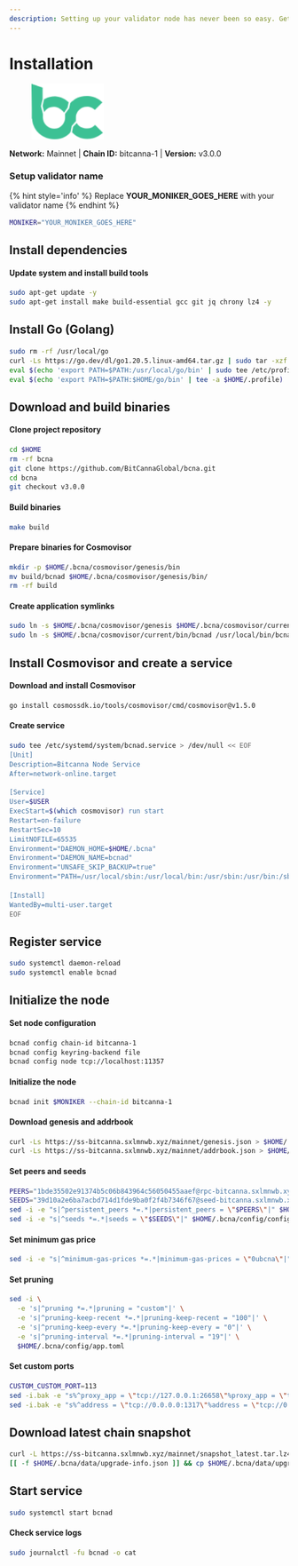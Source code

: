 ```yaml
---
description: Setting up your validator node has never been so easy. Get your validator running in minutes by following step by step instructions.
---
```


# Installation

<figure><img src="../../.gitbook/assets/bitcanna.svg" height="100" weight="100" alt=""><figcaption></figcaption></figure>

**Network:** Mainnet | **Chain ID:** bitcanna-1 | **Version:** v3.0.0

### Setup validator name

{% hint style='info' %}
Replace **YOUR_MONIKER_GOES_HERE** with your validator name
{% endhint %}

```bash
MONIKER="YOUR_MONIKER_GOES_HERE"
```

## Install dependencies

#### Update system and install build tools

```bash
sudo apt-get update -y
sudo apt-get install make build-essential gcc git jq chrony lz4 -y
```

## Install Go (Golang)

```bash
sudo rm -rf /usr/local/go
curl -Ls https://go.dev/dl/go1.20.5.linux-amd64.tar.gz | sudo tar -xzf - -C /usr/local
eval $(echo 'export PATH=$PATH:/usr/local/go/bin' | sudo tee /etc/profile.d/golang.sh)
eval $(echo 'export PATH=$PATH:$HOME/go/bin' | tee -a $HOME/.profile)
```

## Download and build binaries

#### Clone project repository
```bash
cd $HOME
rm -rf bcna
git clone https://github.com/BitCannaGlobal/bcna.git
cd bcna
git checkout v3.0.0
```

#### Build binaries
```bash
make build
```

#### Prepare binaries for Cosmovisor
```bash
mkdir -p $HOME/.bcna/cosmovisor/genesis/bin
mv build/bcnad $HOME/.bcna/cosmovisor/genesis/bin/
rm -rf build
```

#### Create application symlinks
```bash
sudo ln -s $HOME/.bcna/cosmovisor/genesis $HOME/.bcna/cosmovisor/current -f
sudo ln -s $HOME/.bcna/cosmovisor/current/bin/bcnad /usr/local/bin/bcnad -f
```

## Install Cosmovisor and create a service

#### Download and install Cosmovisor
```bash
go install cosmossdk.io/tools/cosmovisor/cmd/cosmovisor@v1.5.0
```

#### Create service
```bash
sudo tee /etc/systemd/system/bcnad.service > /dev/null << EOF
[Unit]
Description=Bitcanna Node Service
After=network-online.target

[Service]
User=$USER
ExecStart=$(which cosmovisor) run start
Restart=on-failure
RestartSec=10
LimitNOFILE=65535
Environment="DAEMON_HOME=$HOME/.bcna"
Environment="DAEMON_NAME=bcnad"
Environment="UNSAFE_SKIP_BACKUP=true"
Environment="PATH=/usr/local/sbin:/usr/local/bin:/usr/sbin:/usr/bin:/sbin:/bin:/usr/games:/usr/local/games:/snap/bin:$HOME/.bcna/cosmovisor/current/bin"

[Install]
WantedBy=multi-user.target
EOF
```

## Register service
```bash
sudo systemctl daemon-reload
sudo systemctl enable bcnad
```

## Initialize the node

#### Set node configuration
```bash
bcnad config chain-id bitcanna-1
bcnad config keyring-backend file
bcnad config node tcp://localhost:11357
```

#### Initialize the node
```bash
bcnad init $MONIKER --chain-id bitcanna-1
```

#### Download genesis and addrbook
```bash
curl -Ls https://ss-bitcanna.sxlmnwb.xyz/mainnet/genesis.json > $HOME/.bcna/config/genesis.json
curl -Ls https://ss-bitcanna.sxlmnwb.xyz/mainnet/addrbook.json > $HOME/.bcna/config/addrbook.json
```

#### Set peers and seeds
```bash
PEERS="1bde35502e91374b5c06b843964c56050455aaef@rpc-bitcanna.sxlmnwb.xyz:11356"
SEEDS="39d10a2e6ba7acbd714d1fde9ba0f2f4b7346f67@seed-bitcanna.sxlmnwb.xyz:11356"
sed -i -e "s|^persistent_peers *=.*|persistent_peers = \"$PEERS\"|" $HOME/.bcna/config/config.toml
sed -i -e "s|^seeds *=.*|seeds = \"$SEEDS\"|" $HOME/.bcna/config/config.toml
```

#### Set minimum gas price
```bash
sed -i -e "s|^minimum-gas-prices *=.*|minimum-gas-prices = \"0ubcna\"|" $HOME/.bcna/config/app.toml
```

#### Set pruning
```bash
sed -i \
  -e 's|^pruning *=.*|pruning = "custom"|' \
  -e 's|^pruning-keep-recent *=.*|pruning-keep-recent = "100"|' \
  -e 's|^pruning-keep-every *=.*|pruning-keep-every = "0"|' \
  -e 's|^pruning-interval *=.*|pruning-interval = "19"|' \
  $HOME/.bcna/config/app.toml
```

#### Set custom ports
```bash
CUSTOM_CUSTOM_PORT=113
sed -i.bak -e "s%^proxy_app = \"tcp://127.0.0.1:26658\"%proxy_app = \"tcp://127.0.0.1:${CUSTOM_PORT}658\"%; s%^laddr = \"tcp://127.0.0.1:26657\"%laddr = \"tcp://127.0.0.1:${CUSTOM_PORT}657\"%; s%^pprof_laddr = \"localhost:6060\"%pprof_laddr = \"localhost:${CUSTOM_PORT}060\"%; s%^laddr = \"tcp://0.0.0.0:26656\"%laddr = \"tcp://0.0.0.0:${CUSTOM_PORT}656\"%; s%^prometheus_listen_addr = \":26660\"%prometheus_listen_addr = \":${CUSTOM_PORT}660\"%" $HOME/.bcna/config/config.toml
sed -i.bak -e "s%^address = \"tcp://0.0.0.0:1317\"%address = \"tcp://0.0.0.0:${CUSTOM_PORT}317\"%; s%^address = \":8080\"%address = \":${CUSTOM_PORT}080\"%; s%^address = \"0.0.0.0:9090\"%address = \"0.0.0.0:${CUSTOM_PORT}090\"%; s%^address = \"0.0.0.0:9091\"%address = \"0.0.0.0:${CUSTOM_PORT}091\"%" $HOME/.bcna/config/app.toml
```

## Download latest chain snapshot
```bash
curl -L https://ss-bitcanna.sxlmnwb.xyz/mainnet/snapshot_latest.tar.lz4 | tar -Ilz4 -xf - -C $HOME/.bcna
[[ -f $HOME/.bcna/data/upgrade-info.json ]] && cp $HOME/.bcna/data/upgrade-info.json $HOME/.bcna/cosmovisor/genesis/upgrade-info.json
```

## Start service 

```bash
sudo systemctl start bcnad
```

#### Check service logs
```bash
sudo journalctl -fu bcnad -o cat
```
